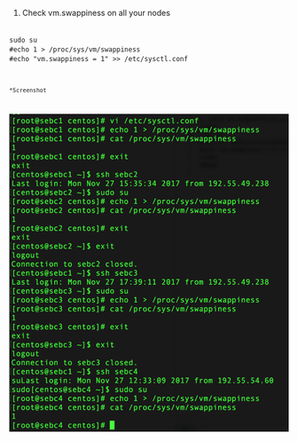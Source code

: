 1. Check vm.swappiness on all your nodes
<code>
sudo su
#echo 1 > /proc/sys/vm/swappiness
#echo "vm.swappiness = 1" >> /etc/sysctl.conf
<code>

*Screenshot

![Alt text](https://github.com/alexpg06/SEBC/blob/master/labs/images/swapiness.png "Swapiness")
